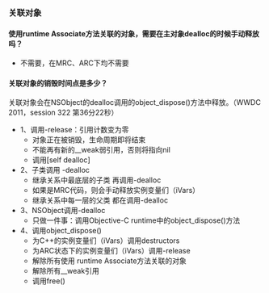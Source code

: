 ### 关联对象
#### 使用runtime Associate方法关联的对象，需要在主对象dealloc的时候手动释放吗？
+ 不需要，在MRC、ARC下均不需要

#### 关联对象的销毁时间点是多少？
关联对象会在NSObject的dealloc调用的object_dispose()方法中释放。（WWDC 2011，session 322 第36分22秒）
+ 1、调用-release：引用计数变为零
	+ 对象正在被销毁，生命周期即将结束
	+ 不能再有新的__weak弱引用，否则将指向nil
	+ 调用[self dealloc]
+ 2、子类调用 -dealloc
	+ 继承关系中最底层的子类 再调用-dealloc
	+ 如果是MRC代码，则会手动释放实例变量们（iVars）
	+ 继承关系中每一层的父类 都在调用-dealloc
+ 3、NSObject调用-dealloc
	+ 只做一件事：调用Objective-C runtime中的object_dispose()方法
+ 4、调用object_dispose()
	+ 为C++的实例变量们（iVars）调用destructors
	+ 为ARC状态下的实例变量们（iVars）调用-release
	+ 解除所有使用 runtime Associate方法关联的对象
	+ 解除所有__weak引用
	+ 调用free()






